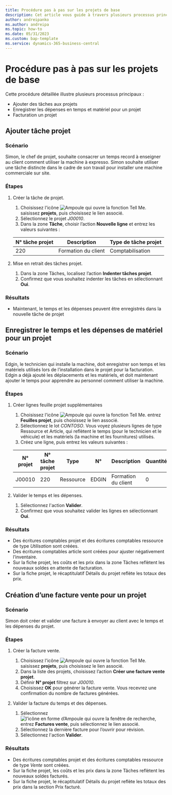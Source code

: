 ```yaml
---
title: Procédure pas à pas sur les projets de base
description: Cet article vous guide à travers plusieurs processus principaux dans la gestion des projets.
author: andreipanko
ms.author: andreipa
ms.topic: how-to
ms.date: 05/31/2023
ms.custom: bap-template
ms.service: dynamics-365-business-central
---
```

# <a name="walkthrough-of-basic-jobs"></a>Procédure pas à pas sur les projets de base

Cette procédure détaillée illustre plusieurs processus principaux :

- Ajouter des tâches aux projets
- Enregistrer les dépenses en temps et matériel pour un projet
- Facturation un projet

## <a name="adding-a-project-task"></a>Ajouter tâche projet

### <a name="scenario"></a>Scénario

Simon, le chef de projet, souhaite consacrer un temps record à enseigner au client comment utiliser la machine à expresso. Simon souhaite utiliser une tâche distincte dans le cadre de son travail pour installer une machine commerciale sur site.

### <a name="steps"></a>Étapes

1. Créer la tâche de projet.

    1. Choisissez l'icône ![Ampoule qui ouvre la fonction Tell Me.](../../media/ui-search/search_small.png "Dites-moi ce que vous voulez faire") saisissez **projets**, puis choisissez le lien associé.  
    2. Sélectionnez le projet *J00010*.
    3. Dans la zone **Tâche**, choisir l’action **Nouvelle ligne** et entrez les valeurs suivantes :
 
    |N° tâche projet|Description|Type de tâche projet|
    |------------|-----------|-------------|  
    |220|Formation du client|Comptabilisation|

2. Mise en retrait des tâches projet.
   1. Dans la zone Tâches, localisez l’action **Indenter tâches projet**.
   2. Confirmez que vous souhaitez indenter les tâches en sélectionnant **Oui**.

### <a name="results"></a>Résultats

 - Maintenant, le temps et les dépenses peuvent être enregistrés dans la nouvelle tâche de projet

## <a name="record-time-and-material-expenses-to-a-project"></a>Enregistrer le temps et les dépenses de matériel pour un projet

### <a name="scenario-1"></a>Scénario

Edgin, le technicien qui installe la machine, doit enregistrer son temps et les matériels utilisés lors de l’installation dans le projet pour la facturation. Edgin a déjà ajouté les déplacements et les matériels, et doit maintenant ajouter le temps pour apprendre au personnel comment utiliser la machine.

### <a name="steps-1"></a>Étapes

1. Créer lignes feuille projet supplémentaires

    1. Choisissez l'icône ![Ampoule qui ouvre la fonction Tell Me.](../../media/ui-search/search_small.png "Dites-moi ce que vous voulez faire") entrez **Feuilles projet**, puis choisissez le lien associé.  
    2. Sélectionnez le lot *CONTOSO*. Vous voyez plusieurs lignes de type Ressource et Article, qui reflètent le temps (pour le technicien et le véhicule) et les matériels (la machine et les fournitures) utilisés.
    3. Créez une ligne, puis entrez les valeurs suivantes :
 
    |N° projet|N° tâche projet|Type|N°|Description|Quantité|
    |-------|------------|----|---|-----------|--------|  
    |J00010|220|Ressource|EDGIN|Formation du client|0|

2. Valider le temps et les dépenses.
   1. Sélectionnez l'action **Valider**.
   2. Confirmez que vous souhaitez valider les lignes en sélectionnant **Oui**.

### <a name="results-1"></a>Résultats

- Des écritures comptables projet et des écritures comptables ressource de type *Utilisation* sont créées.
- Des écritures comptables article sont créées pour ajuster négativement l’inventaire.
- Sur la fiche projet, les coûts et les prix dans la zone Tâches reflètent les nouveaux soldes en attente de facturation.
- Sur la fiche projet, le récaptitulatif Détails du projet reflète les totaux des prix.

## <a name="creating-a-sales-invoice-for-a-project"></a>Création d’une facture vente pour un projet

### <a name="scenario-2"></a>Scénario

Simon doit créer et valider une facture à envoyer au client avec le temps et les dépenses du projet.

### <a name="steps-2"></a>Étapes

1. Créer la facture vente.

    1. Choisissez l'icône ![Ampoule qui ouvre la fonction Tell Me.](../../media/ui-search/search_small.png "Dites-moi ce que vous voulez faire") saisissez **projets**, puis choisissez le lien associé.  
    2. Dans la liste des projets, choisissez l’action **Créer une facture vente projet**.
    3. Définir **N° projet** filtrez sur *J00010*.
    4. Choisissez **OK** pour générer la facture vente. Vous recevrez une confirmation du nombre de factures générées.

2. Valider la facture du temps et des dépenses.

   1. Sélectionnez ![l’icône en forme d’Ampoule qui ouvre la fenêtre de recherche](../../media/ui-search/search_small.png "Dites-moi ce que vous voulez faire"), entrez **Factures vente**, puis sélectionnez le lien associé.  
   2. Sélectionnez la dernière facture pour l’ouvrir pour révision.
   3. Sélectionnez l'action **Valider**.

### <a name="results-2"></a>Résultats

- Des écritures comptables projet et des écritures comptables ressource de type *Vente* sont créées.
- Sur la fiche projet, les coûts et les prix dans la zone Tâches reflètent les nouveaux soldes facturés.
- Sur la fiche projet, le récaptitulatif Détails du projet reflète les totaux des prix dans la section Prix facturé.
